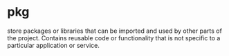 # pkg
store packages or libraries that can be imported and used by other parts of the project. Contains reusable code or functionality that is not specific to a particular application or service.